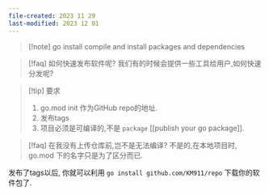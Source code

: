 ```yaml
---
file-created: 2023 11 29
last-modified: 2023 12 01
---
```


>[!note] go install
> compile and install packages and dependencies

>[!faq] 如何快速发布软件呢? 
>我们有的时候会提供一些工具给用户,如何快速分发呢? 


>[!tip] 要求 
>1. go.mod init 作为GitHub repo的地址. 
>2. 发布tags
>3. 项目必须是可编译的,不是 `package` [[publish your go package]]. 

>[!faq] 在我没有上传仓库前,岂不是无法编译?
>不是的,在本地项目时, go.mod 下的名字只是为了区分而已.

发布了tags以后, 你就可以利用 `go install github.com/KM911/repo` 下载你的软件包了.  